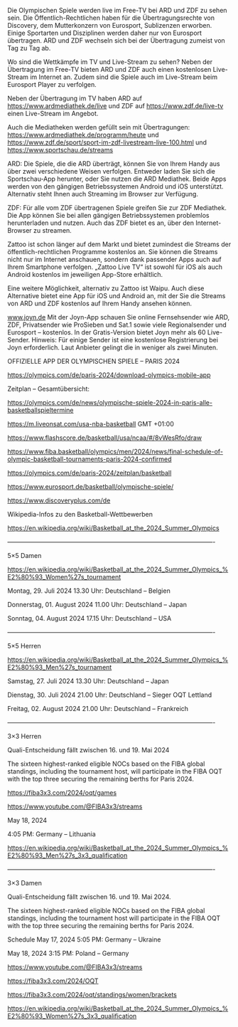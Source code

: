 Die Olympischen Spiele werden live im Free-TV bei ARD und ZDF zu sehen sein. Die Öffentlich-Rechtlichen haben für die Übertragungsrechte von Discovery, dem Mutterkonzern von Eurosport, Sublizenzen erworben. Einige Sportarten und Disziplinen werden daher nur von Eurosport übertragen. ARD und ZDF wechseln sich bei der Übertragung zumeist von Tag zu Tag ab.

Wo sind die Wettkämpfe im TV und Live-Stream zu sehen?
Neben der Übertragung im Free-TV bieten ARD und ZDF auch einen kostenlosen Live-Stream im Internet an. Zudem sind die Spiele auch im Live-Stream beim Eurosport Player zu verfolgen.

Neben der Übertragung im TV haben ARD auf https://www.ardmediathek.de/live und ZDF auf https://www.zdf.de/live-tv einen Live-Stream im Angebot. 

Auch die Mediatheken werden gefüllt sein mit Übertragungen:
https://www.ardmediathek.de/programm/heute und https://www.zdf.de/sport/sport-im-zdf-livestream-live-100.html und https://www.sportschau.de/streams

ARD: Die Spiele, die die ARD überträgt, können Sie von Ihrem Handy aus über zwei verschiedene Weisen verfolgen. Entweder laden Sie sich die Sportschau-App herunter, oder Sie nutzen die ARD Mediathek. Beide Apps werden von den gängigen Betriebssystemen Android und iOS unterstützt. Alternativ steht Ihnen auch Streaming im Browser zur Verfügung.

ZDF: Für alle vom ZDF übertragenen Spiele greifen Sie zur ZDF Mediathek. Die App können Sie bei allen gängigen Betriebssystemen problemlos herunterladen und nutzen. Auch das ZDF bietet es an, über den Internet-Browser zu streamen.

Zattoo ist schon länger auf dem Markt und bietet zumindest die Streams der öffentlich-rechtlichen Programme kostenlos an. Sie können die Streams nicht nur im Internet anschauen, sondern dank passender Apps auch auf Ihrem Smartphone verfolgen. „Zattoo Live TV“ ist sowohl für iOS als auch Android kostenlos im jeweiligen App-Store erhältlich.

Eine weitere Möglichkeit, alternativ zu Zattoo ist Waipu. Auch diese Alternative bietet eine App für iOS und Android an, mit der Sie die Streams von ARD und ZDF kostenlos auf Ihrem Handy ansehen können.

www.joyn.de
Mit der Joyn-App schauen Sie online Fernsehsender wie ARD, ZDF, Privatsender wie ProSieben und Sat.1 sowie viele Regionalsender und Eurosport – kostenlos. In der Gratis-Version bietet Joyn mehr als 60 Live-Sender. Hinweis: Für einige Sender ist eine kostenlose Registrierung bei Joyn erforderlich. Laut Anbieter gelingt die in weniger als zwei Minuten.






OFFIZIELLE APP DER OLYMPISCHEN SPIELE – PARIS 2024

https://olympics.com/de/paris-2024/download-olympics-mobile-app

 

Zeitplan – Gesamtübersicht:

https://olympics.com/de/news/olympische-spiele-2024-in-paris-alle-basketballspieltermine

https://m.liveonsat.com/usa-nba-basketball GMT +01:00

https://www.flashscore.de/basketball/usa/ncaa/#/8vWesRfo/draw

https://www.fiba.basketball/olympics/men/2024/news/final-schedule-of-olympic-basketball-tournaments-paris-2024-confirmed

https://olympics.com/de/paris-2024/zeitplan/basketball

https://www.eurosport.de/basketball/olympische-spiele/

https://www.discoveryplus.com/de
 

Wikipedia-Infos zu den Basketball-Wettbewerben

https://en.wikipedia.org/wiki/Basketball_at_the_2024_Summer_Olympics

 

—————————————————————————————————-

 
5×5 Damen

https://en.wikipedia.org/wiki/Basketball_at_the_2024_Summer_Olympics_%E2%80%93_Women%27s_tournament

Montag, 29. Juli 2024
13.30 Uhr: Deutschland – Belgien

Donnerstag, 01. August 2024
11.00 Uhr: Deutschland – Japan

Sonntag, 04. August 2024
17.15 Uhr: Deutschland – USA

 

—————————————————————————————————-

 

5×5 Herren

https://en.wikipedia.org/wiki/Basketball_at_the_2024_Summer_Olympics_%E2%80%93_Men%27s_tournament

Samstag, 27. Juli 2024
13.30 Uhr: Deutschland – Japan

Dienstag, 30. Juli 2024
21.00 Uhr: Deutschland – Sieger OQT Lettland

Freitag, 02. August 2024
21.00 Uhr: Deutschland – Frankreich

 

—————————————————————————————————-

 
3×3 Herren

Quali-Entscheidung fällt zwischen 16. und 19. Mai 2024

The sixteen highest-ranked eligible NOCs based on the FIBA global standings, including the tournament host, will participate in the FIBA OQT with the top three securing the remaining berths for Paris 2024. 

https://fiba3x3.com/2024/oqt/games

https://www.youtube.com/@FIBA3x3/streams

May 18, 2024

4:05 PM: Germany – Lithuania

https://en.wikipedia.org/wiki/Basketball_at_the_2024_Summer_Olympics_%E2%80%93_Men%27s_3x3_qualification

 

—————————————————————————————————-

 
3×3 Damen

Quali-Entscheidung fällt zwischen 16. und 19. Mai 2024.

The sixteen highest-ranked eligible NOCs based on the FIBA global standings, including the tournament host will participate in the FIBA OQT with the top three securing the remaining berths for Paris 2024.

Schedule
May 17, 2024
5:05 PM: Germany – Ukraine

May 18, 2024
3:15 PM: Poland – Germany

https://www.youtube.com/@FIBA3x3/streams
 
https://fiba3x3.com/2024/OQT
 
https://fiba3x3.com/2024/oqt/standings/women/brackets
 
https://en.wikipedia.org/wiki/Basketball_at_the_2024_Summer_Olympics_%E2%80%93_Women%27s_3x3_qualification
